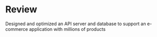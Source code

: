 # Review
Designed and optimized an API server and database to support an e-commerce application with millions of products
